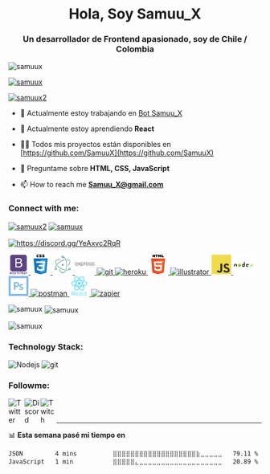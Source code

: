 <h1 align="center">Hola, Soy Samuu_X</h1>
<h3 align="center">Un desarrollador de Frontend apasionado, soy de Chile / Colombia</h3>

<p align="left"> <img src="https://komarev.com/ghpvc/?username=samuux&label=Profile%20views&color=0e75b6&style=flat" alt="samuux" /> </p>

<p align="left"> <a href="https://github.com/ryo-ma/github-profile-trophy"><img src="https://github-profile-trophy.vercel.app/?username=samuux" alt="samuux" /></a> </p>

<p align="left"> <a href="https://twitter.com/samuux2" target="blank"><img src="https://img.shields.io/twitter/follow/samuux2?logo=twitter&style=for-the-badge" alt="samuux2" /></a> </p>

- 🔭 Actualmente estoy trabajando en [Bot Samuu_X](https://github.com/SamuuX/bot_samuu_x)

- 🌱 Actualmente estoy aprendiendo **React**

- 👨‍💻 Todos mis proyectos están disponibles en [https://github.com/SamuuX](https://github.com/SamuuX)

- 💬 Preguntame sobre **HTML, CSS, JavaScript**

- 📫 How to reach me **Samuu_X@gmail.com**

<h3 align="left">Connect with me:</h3>
<p align="left">
<a href="https://twitter.com/samuux2" target="blank"><img align="center" src="https://raw.githubusercontent.com/rahuldkjain/github-profile-readme-generator/master/src/images/icons/Social/twitter.svg" alt="samuux2" height="30" width="40" /></a>
<a href="https://linkedin.com/in/samuux" target="blank"><img align="center" src="https://raw.githubusercontent.com/rahuldkjain/github-profile-readme-generator/master/src/images/icons/Social/linked-in-alt.svg" alt="samuux" height="30" width="40" /></a>


<a href="https://discord.gg/https://discord.gg/YeAxvc2RqR" target="blank"><img align="center" src="https://raw.githubusercontent.com/rahuldkjain/github-profile-readme-generator/master/src/images/icons/Social/discord.svg" alt="https://discord.gg/YeAxvc2RqR" height="30" width="40" /></a>
</p>


<p align="left"> <a href="https://getbootstrap.com" target="_blank"> <img src="https://raw.githubusercontent.com/devicons/devicon/master/icons/bootstrap/bootstrap-plain-wordmark.svg" alt="bootstrap" width="40" height="40"/> </a> <a href="https://www.w3schools.com/css/" target="_blank"> <img src="https://raw.githubusercontent.com/devicons/devicon/master/icons/css3/css3-original-wordmark.svg" alt="css3" width="40" height="40"/> </a> <a href="https://www.electronjs.org" target="_blank"> <img src="https://raw.githubusercontent.com/devicons/devicon/master/icons/electron/electron-original.svg" alt="electron" width="40" height="40"/> </a> <a href="https://expressjs.com" target="_blank"> <img src="https://raw.githubusercontent.com/devicons/devicon/master/icons/express/express-original-wordmark.svg" alt="express" width="40" height="40"/> </a> <a href="https://git-scm.com/" target="_blank"> <img src="https://www.vectorlogo.zone/logos/git-scm/git-scm-icon.svg" alt="git" width="40" height="40"/> </a> <a href="https://heroku.com" target="_blank"> <img src="https://www.vectorlogo.zone/logos/heroku/heroku-icon.svg" alt="heroku" width="40" height="40"/> </a> <a href="https://www.w3.org/html/" target="_blank"> <img src="https://raw.githubusercontent.com/devicons/devicon/master/icons/html5/html5-original-wordmark.svg" alt="html5" width="40" height="40"/> </a> <a href="https://www.adobe.com/in/products/illustrator.html" target="_blank"> <img src="https://www.vectorlogo.zone/logos/adobe_illustrator/adobe_illustrator-icon.svg" alt="illustrator" width="40" height="40"/> </a> <a href="https://developer.mozilla.org/en-US/docs/Web/JavaScript" target="_blank"> <img src="https://raw.githubusercontent.com/devicons/devicon/master/icons/javascript/javascript-original.svg" alt="javascript" width="40" height="40"/> </a> <a href="https://nodejs.org" target="_blank"> <img src="https://raw.githubusercontent.com/devicons/devicon/master/icons/nodejs/nodejs-original-wordmark.svg" alt="nodejs" width="40" height="40"/> </a> <a href="https://www.photoshop.com/en" target="_blank"> <img src="https://raw.githubusercontent.com/devicons/devicon/master/icons/photoshop/photoshop-line.svg" alt="photoshop" width="40" height="40"/> </a> <a href="https://postman.com" target="_blank"> <img src="https://www.vectorlogo.zone/logos/getpostman/getpostman-icon.svg" alt="postman" width="40" height="40"/> </a> <a href="https://reactjs.org/" target="_blank"> <img src="https://raw.githubusercontent.com/devicons/devicon/master/icons/react/react-original-wordmark.svg" alt="react" width="40" height="40"/> </a> <a href="https://zapier.com" target="_blank"> <img src="https://www.vectorlogo.zone/logos/zapier/zapier-icon.svg" alt="zapier" width="40" height="40"/> </a> </p>

<p><img align="left" src="https://github-readme-stats.vercel.app/api/top-langs?username=samuux&show_icons=true&locale=en&layout=compact" alt="samuux" /></p>

<p>&nbsp;<img align="center" src="https://github-readme-stats.vercel.app/api?username=samuux&show_icons=true&locale=en" alt="samuux" /></p>

<p><img align="center" src="https://github-readme-streak-stats.herokuapp.com/?user=samuux&" alt="samuux" /></p>


### Technology Stack:

<p>
  <img alt="Nodejs" src="https://img.shields.io/badge/-Nodejs-43853d?style=flat-square&logo=Node.js&logoColor=white" />
  <img alt="git" src="https://img.shields.io/badge/-Git-F05032?style=flat-square&logo=git&logoColor=white" />
</p>

[twitter]: https://twitter.com/SaMuUx2
[discord]: https://discord.gg/vtrGyhZjkW
[twitch]: https://www.twitch.tv/Samuu_X


### Followme:


[<img align="left" alt="Twitter" width="32px" src="https://api.iconify.design/mdi:twitter.svg?color=%2300fef4&height=32" />][twitter]
[<img align="left" alt="Discord" width="32px" src="https://api.iconify.design/mdi:discord.svg?color=%2300fef4&height=32" />][discord]
[<img align="left" alt="Twitch" width="32px" src="https://api.iconify.design/mdi:twitch.svg?color=%2300fef4&height=32" />][twitch]


<br /><br />

---
📊 **Esta semana pasé mi tiempo en**

<!--START_SECTION:waka-->
```text
JSON         4 mins          ⣿⣿⣿⣿⣿⣿⣿⣿⣿⣿⣿⣿⣿⣿⣿⣿⣿⣿⣿⣷⣀⣀⣀⣀⣀   79.11 % 
JavaScript   1 min           ⣿⣿⣿⣿⣿⣄⣀⣀⣀⣀⣀⣀⣀⣀⣀⣀⣀⣀⣀⣀⣀⣀⣀⣀⣀   20.89 % 
```
<!--END_SECTION:waka-->


